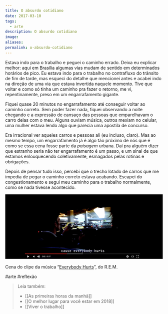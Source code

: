 ```yaml
---
title: O absurdo cotidiano
date: 2017-03-10
tags:
  - arte
description: O absurdo cotidiano
image: 
aliases:
permalink: o-absurdo-cotidiano
---
```

Estava indo para o trabalho e peguei o caminho errado. Deixa eu explicar melhor: aqui em Brasília algumas vias mudam de sentido em determinados horários de pico. Eu estava indo para o trabalho no contrafluxo do trânsito de fim de tarde, mas esqueci do detalhe que mencionei antes e acabei indo na direção de uma via que estava invertida naquele momento. Tive que voltar e como só tinha um caminho pra fazer o retorno, me vi, repentinamente, preso em um engarrafamento gigante.

Fiquei quase 20 minutos no engarrafamento até conseguir voltar ao caminho correto. Sem poder fazer nada, fiquei observando a noite chegando e a expressão de cansaço das pessoas que emparelhavam o carro delas com o meu. Alguns ouviam música, outros mexiam no celular, uma mulher estava lendo algo que parecia uma apostila de concurso.

Era irracional ver aqueles carros e pessoas ali (eu incluso, claro). Mas ao mesmo tempo, um engarrafamento já é algo tão próximo de nós que é como se essa cena fosse parte da _paisagem_ urbana. Daí pra alguém dizer que estranho seria não ter engarrafamento é um passo, e um sinal de que estamos enlouquecendo coletivamente, esmagados pelas rotinas e obrigações.

Depois de pensar tudo isso, percebi que o trecho lotado de carros que me impedia de pegar o caminho correto estava acabando. Escapei do congestionamento e segui meu caminho para o trabalho normalmente, como se nada tivesse acontecido.

<img src="/assets/img/o-absurdo-cotidiano-medium.png">

Cena do clipe da música “[Everybody Hurts](https://www.youtube.com/watch?v=5rOiW_xY-kc)”, do R.E.M.


#arte #reflexão

> Leia também:
> - [[As primeiras horas da manhã]]
> - [[O melhor lugar para você estar em 2018]]
> - [[Viver o trabalho]]